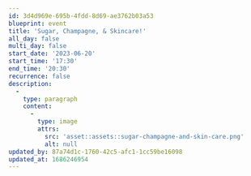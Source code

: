 ```yaml
---
id: 3d4d969e-695b-4fdd-8d69-ae3762b03a53
blueprint: event
title: 'Sugar, Champagne, & Skincare!'
all_day: false
multi_day: false
start_date: '2023-06-20'
start_time: '17:30'
end_time: '20:30'
recurrence: false
description:
  -
    type: paragraph
    content:
      -
        type: image
        attrs:
          src: 'asset::assets::sugar-champagne-and-skin-care.png'
          alt: null
updated_by: 87a74d1c-1760-42c5-afc1-1cc59be16098
updated_at: 1686246954
---
```

